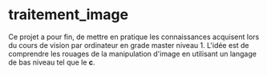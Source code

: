 # traitement_image

Ce projet a pour fin, de mettre en pratique les connaissances acquisent lors du cours de vision par ordinateur en grade master niveau 1. 
L'idée est de comprendre les rouages de la manipulation d'image en utilisant un langage de bas niveau tel que le **c**.

